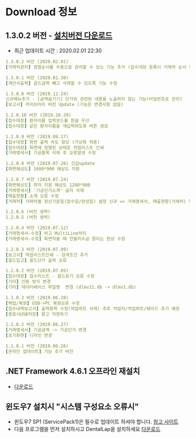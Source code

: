 # Download 정보

## 1.3.0.2 버전 - [설치버전 다운로드](support/update/download/DentalLab_install_1.3.0.2.zip)

* 최근 업데이트 시간 : 2020.02.01 22:30
```yml
1.3.0.2 버전 (2020.02.01)
[거래처관리] 정렬순서를 수동으로 관리할 수 있는 기능 추가 (접수대장 등록시 거래처 순서 변경됨)

1.3.0.1 버전 (2020.01.30) 
[계산서출력] 골드금액 빼고 삭제할 수 있도록 기능 수정

1.3.0.0 버전 (2019.12.24) 
신규메뉴추가 - [금액숨기기] 단가와 관련된 내용을 노출하지 않는 기능(비밀번호로 관리)
[보고서] 라이브러리 버전 Update (기능은 변경사항 없음)

1.2.0.10 버전 (2019.10.29) 
[접수대장] 환자이름 입력모드를 한글 우선
[접수대장] 같은 환자이름을 재입력하도록 버튼 생성

1.2.0.9 버전 (2019.09.17) 
[접수대장] 화면 출력 속도 향상 (가상화 적용)
[접수대장] 화면에 정렬된 상태로 작업리스트 인쇄
[거래명세서] 기공품목 삭제 후 오류발생 수정

1.2.0.8 버전 (2019.07.26) 긴급update
[화면해상도] 1600*900 해상도 지원

1.2.0.7 버전 (2019.07.24)
[화면해상도] 최저 지원 해상도 1280*900
[거래명세서] '기공단가소계' 글자 삭제
[매출현황] 소계 오류 수정
[거래처] 거래처별 정산기준일(접수일/완성일) 설정 신규 => 거래명세서, 매출현황(거래처) 메뉴에 영향

1.2.0.6 (버전 생략)
1.2.0.5 (버전 생략)

1.2.0.4 버전 (2019.07.12)
[거래명세서-수정] 비고 MultiLine처리
[거래명세서-수정] 화면작을 때 전월미수금 잘리는 현상 수정

1.2.0.3 버전 (2019.07.09)
[보고서] 작업리스트인쇄 - 검색조건 추가
[골드입고] 골드단가 출력 오류

1.2.0.2 버전 (2019.07.05)
[접수대장] 접수리스트 - 골드표기 오류 수정
[기타] 인증 방식 변경
[기타] 데이터베이스 파일명  변경 (dlmv11.db -> dlmv1.db)

1.1.0.3 버전 (2019.06.28)
[백업/복원] USB->PC 복원오류 수정
[접수내역보고서] 출력항목 수정(작업파트 삭제) 추후 작업자/작업파트/쉐이드 추가 예정
[종료시USB저장] 묻고 저장하기

1.1.0.2 버전 (2019.06.27)
[거래명세서] 기공금액 -> 기공단가 변경
[초기화면] 디자인 변경

1.1.0.1 버전 (2019.06.26)
[온라인 업데이트] 기능 추가 버전

```

## .NET Framework 4.6.1 오프라인 재설치
* [다운로드](http://go.microsoft.com/fwlink/?LinkId=671728)

## 윈도우7 설치시 "시스템 구성요소 오류시"
* 윈도우7 SP1 (ServicePack1)은 필수로 업데이트 하셔야 합니다.
  [참고 사이트](https://support.microsoft.com/ko-kr/help/15090/windows-7-install-service-pack-1-sp1)
* 다음 프로그램을 먼저 설치하시고 DentalLap을 설치하세요
  [다운로드](support/update/download/NDP461-KB3102436-x86-x64-AllOS-ENU.zip)